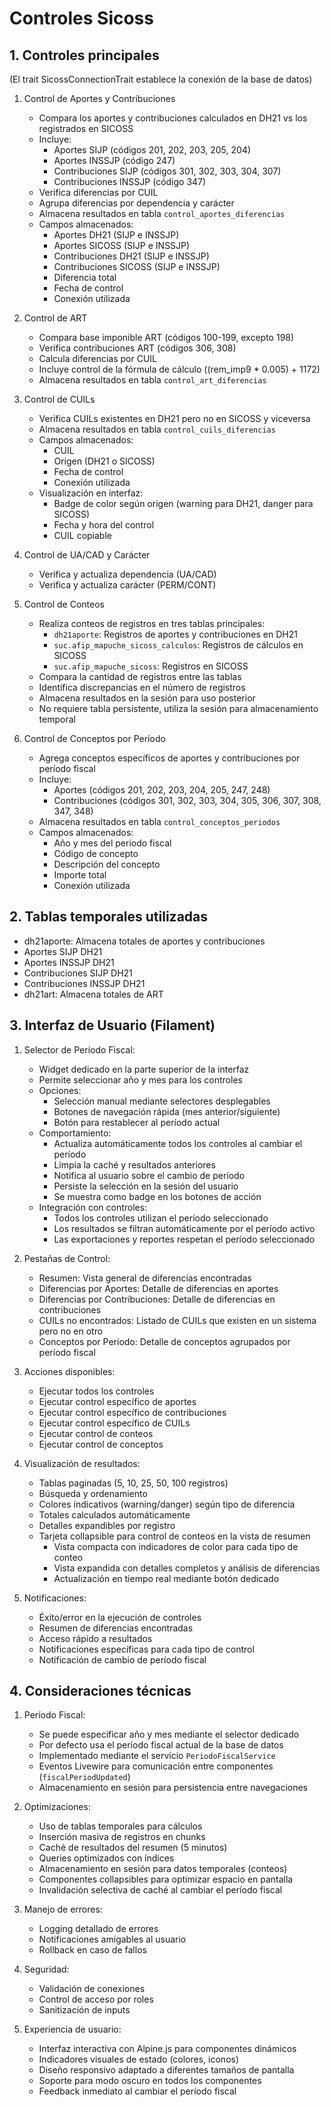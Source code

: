 # Controles Sicoss

## 1. Controles principales

(El trait SicossConnectionTrait establece la conexión de la base de datos)

1. Control de Aportes y Contribuciones
    - Compara los aportes y contribuciones calculados en DH21 vs los registrados en SICOSS
    - Incluye:
        - Aportes SIJP (códigos 201, 202, 203, 205, 204)
        - Aportes INSSJP (código 247)
        - Contribuciones SIJP (códigos 301, 302, 303, 304, 307)
        - Contribuciones INSSJP (código 347)
    - Verifica diferencias por CUIL
    - Agrupa diferencias por dependencia y carácter
    - Almacena resultados en tabla `control_aportes_diferencias`
    - Campos almacenados:
        - Aportes DH21 (SIJP e INSSJP)
        - Aportes SICOSS (SIJP e INSSJP)
        - Contribuciones DH21 (SIJP e INSSJP)
        - Contribuciones SICOSS (SIJP e INSSJP)
        - Diferencia total
        - Fecha de control
        - Conexión utilizada

2. Control de ART
    - Compara base imponible ART (códigos 100-199, excepto 198)
    - Verifica contribuciones ART (códigos 306, 308)
    - Calcula diferencias por CUIL
    - Incluye control de la fórmula de cálculo ((rem_imp9 * 0.005) + 1172)
    - Almacena resultados en tabla `control_art_diferencias`

3. Control de CUILs
    - Verifica CUILs existentes en DH21 pero no en SICOSS y viceversa
    - Almacena resultados en tabla `control_cuils_diferencias`
    - Campos almacenados:
        - CUIL
        - Origen (DH21 o SICOSS)
        - Fecha de control
        - Conexión utilizada
    - Visualización en interfaz:
        - Badge de color según origen (warning para DH21, danger para SICOSS)
        - Fecha y hora del control
        - CUIL copiable

4. Control de UA/CAD y Carácter
    - Verifica y actualiza dependencia (UA/CAD)
    - Verifica y actualiza carácter (PERM/CONT)

5. Control de Conteos
    - Realiza conteos de registros en tres tablas principales:
        - `dh21aporte`: Registros de aportes y contribuciones en DH21
        - `suc.afip_mapuche_sicoss_calculos`: Registros de cálculos en SICOSS
        - `suc.afip_mapuche_sicoss`: Registros en SICOSS
    - Compara la cantidad de registros entre las tablas
    - Identifica discrepancias en el número de registros
    - Almacena resultados en la sesión para uso posterior
    - No requiere tabla persistente, utiliza la sesión para almacenamiento temporal

6. Control de Conceptos por Período
    - Agrega conceptos específicos de aportes y contribuciones por período fiscal
    - Incluye:
        - Aportes (códigos 201, 202, 203, 204, 205, 247, 248)
        - Contribuciones (códigos 301, 302, 303, 304, 305, 306, 307, 308, 347, 348)
    - Almacena resultados en tabla `control_conceptos_periodos`
    - Campos almacenados:
        - Año y mes del período fiscal
        - Código de concepto
        - Descripción del concepto
        - Importe total
        - Conexión utilizada

## 2. Tablas temporales utilizadas

- dh21aporte: Almacena totales de aportes y contribuciones
- Aportes SIJP DH21
- Aportes INSSJP DH21
- Contribuciones SIJP DH21
- Contribuciones INSSJP DH21
- dh21art: Almacena totales de ART

## 3. Interfaz de Usuario (Filament)

1. Selector de Período Fiscal:
    - Widget dedicado en la parte superior de la interfaz
    - Permite seleccionar año y mes para los controles
    - Opciones:
        - Selección manual mediante selectores desplegables
        - Botones de navegación rápida (mes anterior/siguiente)
        - Botón para restablecer al período actual
    - Comportamiento:
        - Actualiza automáticamente todos los controles al cambiar el período
        - Limpia la caché y resultados anteriores
        - Notifica al usuario sobre el cambio de período
        - Persiste la selección en la sesión del usuario
        - Se muestra como badge en los botones de acción
    - Integración con controles:
        - Todos los controles utilizan el período seleccionado
        - Los resultados se filtran automáticamente por el período activo
        - Las exportaciones y reportes respetan el período seleccionado

2. Pestañas de Control:
    - Resumen: Vista general de diferencias encontradas
    - Diferencias por Aportes: Detalle de diferencias en aportes
    - Diferencias por Contribuciones: Detalle de diferencias en contribuciones
    - CUILs no encontrados: Listado de CUILs que existen en un sistema pero no en otro
    - Conceptos por Período: Detalle de conceptos agrupados por período fiscal

3. Acciones disponibles:
    - Ejecutar todos los controles
    - Ejecutar control específico de aportes
    - Ejecutar control específico de contribuciones
    - Ejecutar control específico de CUILs
    - Ejecutar control de conteos
    - Ejecutar control de conceptos

4. Visualización de resultados:
    - Tablas paginadas (5, 10, 25, 50, 100 registros)
    - Búsqueda y ordenamiento
    - Colores indicativos (warning/danger) según tipo de diferencia
    - Totales calculados automáticamente
    - Detalles expandibles por registro
    - Tarjeta collapsible para control de conteos en la vista de resumen
      - Vista compacta con indicadores de color para cada tipo de conteo
      - Vista expandida con detalles completos y análisis de diferencias
      - Actualización en tiempo real mediante botón dedicado

5. Notificaciones:
    - Éxito/error en la ejecución de controles
    - Resumen de diferencias encontradas
    - Acceso rápido a resultados
    - Notificaciones específicas para cada tipo de control
    - Notificación de cambio de período fiscal

## 4. Consideraciones técnicas

1. Período Fiscal:
    - Se puede especificar año y mes mediante el selector dedicado
    - Por defecto usa el período fiscal actual de la base de datos
    - Implementado mediante el servicio `PeriodoFiscalService`
    - Eventos Livewire para comunicación entre componentes (`fiscalPeriodUpdated`)
    - Almacenamiento en sesión para persistencia entre navegaciones

2. Optimizaciones:
    - Uso de tablas temporales para cálculos
    - Inserción masiva de registros en chunks
    - Caché de resultados del resumen (5 minutos)
    - Queries optimizados con índices
    - Almacenamiento en sesión para datos temporales (conteos)
    - Componentes collapsibles para optimizar espacio en pantalla
    - Invalidación selectiva de caché al cambiar el período fiscal

3. Manejo de errores:
    - Logging detallado de errores
    - Notificaciones amigables al usuario
    - Rollback en caso de fallos

4. Seguridad:
    - Validación de conexiones
    - Control de acceso por roles
    - Sanitización de inputs

5. Experiencia de usuario:
    - Interfaz interactiva con Alpine.js para componentes dinámicos
    - Indicadores visuales de estado (colores, iconos)
    - Diseño responsivo adaptado a diferentes tamaños de pantalla
    - Soporte para modo oscuro en todos los componentes
    - Feedback inmediato al cambiar el período fiscal
